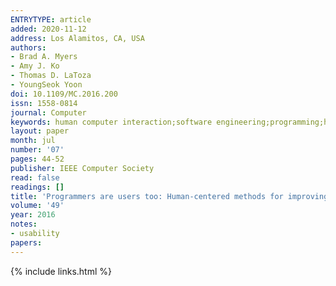 ```yaml
---
ENTRYTYPE: article
added: 2020-11-12
address: Los Alamitos, CA, USA
authors:
- Brad A. Myers
- Amy J. Ko
- Thomas D. LaToza
- YoungSeok Yoon
doi: 10.1109/MC.2016.200
issn: 1558-0814
journal: Computer
keywords: human computer interaction;software engineering;programming;human-computer interaction;human-centered computing;data mining;natural language processing
layout: paper
month: jul
number: '07'
pages: 44-52
publisher: IEEE Computer Society
read: false
readings: []
title: 'Programmers are users too: Human-centered methods for improving programming tools'
volume: '49'
year: 2016
notes:
- usability
papers:
---
```

{% include links.html %}
